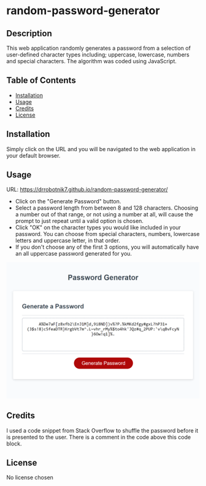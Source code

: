 # random-password-generator

## Description

This web application randomly generates a password from a selection of user-defined character types including; uppercase, lowercase, numbers and special characters. The algorithm was coded using JavaScript.

## Table of Contents

- [Installation](#installation)
- [Usage](#usage)
- [Credits](#credits)
- [License](#license)

## Installation

Simply click on the URL and you will be navigated to the web application in your default browser.

## Usage

URL: https://drrobotnik7.github.io/random-password-generator/

- Click on the "Generate Password" button. 
- Select a password length from between 8 and 128 characters. Choosing a number out of that range, or not using a number at all, will cause the prompt to just repeat until a valid option is chosen.
- Click "OK" on the character types you would like included in your password. You can choose from special characters, numbers, lowercase letters and uppercase letter, in that order.
- If you don't choose any of the first 3 options, you will automatically have an all uppercase password generated for you.

![Password Generator screenshot](/assets/rpg-screenshot.png)

## Credits

I used a code snippet from Stack Overflow to shuffle the password before it is presented to the user. There is a comment in the code above this code block.

## License

No license chosen